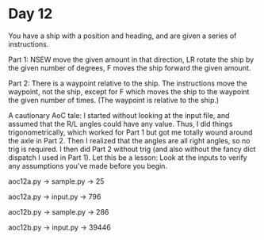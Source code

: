 # Day 12

You have a ship with a position and heading, and are given a series of
instructions.

Part 1: NSEW move the given amount in that direction, LR rotate the ship by
the given number of degrees, F moves the ship forward the given amount.

Part 2: There is a waypoint relative to the ship. The instructions move the
waypoint, not the ship, except for F which moves the ship to the waypoint the
given number of times. (The waypoint is relative to the ship.)

A cautionary AoC tale: I started without looking at the input file, and assumed
that the R/L angles could have any value. Thus, I did things trigonometrically,
which worked for Part 1 but got me totally wound around the axle in Part 2.
Then I realized that the angles are all right angles, so no trig is required.
I then did Part 2 without trig (and also without the fancy dict dispatch I used
in Part 1). Let this be a lesson: Look at the inputs to verify any assumptions
you've made before you begin.

aoc12a.py -> sample.py -> 25

aoc12a.py -> input.py -> 796

aoc12b.py -> sample.py -> 286

aoc12b.py -> input.py -> 39446

